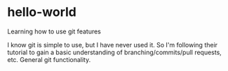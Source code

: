 # hello-world
Learning how to use git features

I know git is simple to use, but I have never used it. So I'm following their tutorial to gain a basic understanding of branching/commits/pull requests, etc. General git functionality.
